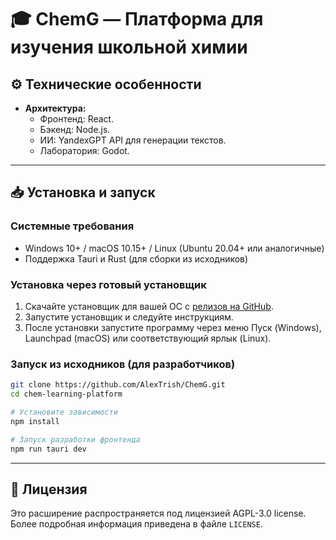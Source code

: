 # 🎓 ChemG — Платформа для изучения школьной химии

## ⚙️ Технические особенности

- **Архитектура:**
  - Фронтенд: React.
  - Бэкенд: Node.js.
  - ИИ: YandexGPT API для генерации текстов.
  - Лаборатория: Godot.

---

## 📥 Установка и запуск

### Системные требования

- Windows 10+ / macOS 10.15+ / Linux (Ubuntu 20.04+ или аналогичные)
- Поддержка Tauri и Rust (для сборки из исходников)

### Установка через готовый установщик

1. Скачайте установщик для вашей ОС с [релизов на GitHub](https://github.com/AlexTrish/ChemG/releases).
2. Запустите установщик и следуйте инструкциям.
3. После установки запустите программу через меню Пуск (Windows), Launchpad (macOS) или соответствующий ярлык (Linux).

### Запуск из исходников (для разработчиков)

```bash
git clone https://github.com/AlexTrish/ChemG.git
cd chem-learning-platform

# Установите зависимости
npm install

# Запуск разработки фронтенда
npm run tauri dev
```

---

## 📝 Лицензия

Это расширение распространяется под лицензией AGPL-3.0 license. Более подробная информация приведена в файле `LICENSE`.
